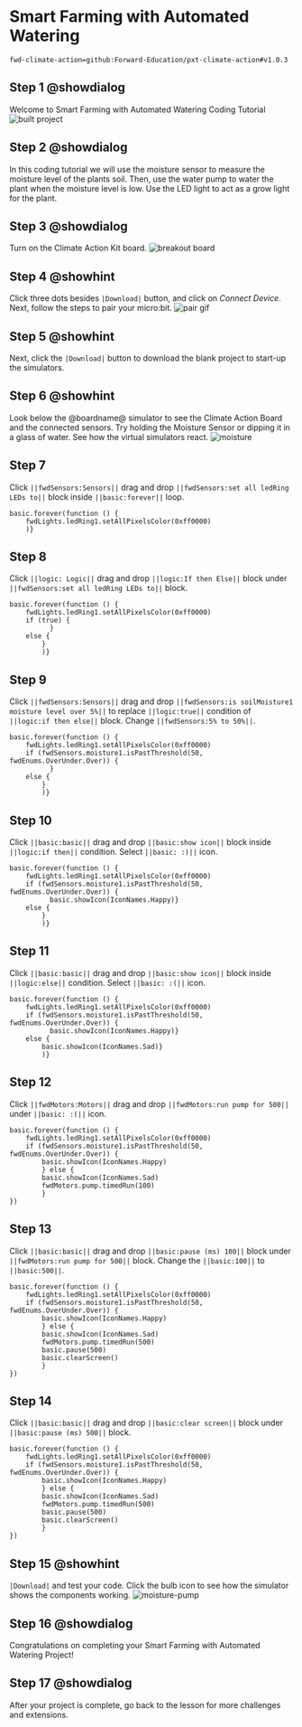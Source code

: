 # Smart Farming with Automated Watering

```package
fwd-climate-action=github:Forward-Education/pxt-climate-action#v1.0.3
```

## Step 1 @showdialog

Welcome to Smart Farming with Automated Watering Coding Tutorial
![built project](https://forward-education.github.io/pxt-climate-action/tutorial-assets/project-advagri-200.png)

## Step 2 @showdialog

In this coding tutorial we will use the moisture sensor to measure the moisture level of the plants soil. Then, use the water pump to water the plant when the moisture level is low. Use the LED light to act as a grow light for the plant.

## Step 3 @showdialog

Turn on the Climate Action Kit board.
![breakout board](https://forward-education.github.io/pxt-climate-action/tutorial-assets/breakout-turn-on.png)

## Step 4 @showhint

Click three dots besides `|Download|` button, and click on _Connect Device_. Next, follow the steps to pair your micro:bit.
![pair gif](https://forward-education.github.io/pxt-climate-action/tutorial-assets/pairmicrobit-280x203.gif)

## Step 5 @showhint

Next, click the `|Download|` button to download the blank project to start-up the simulators.

## Step 6 @showhint

Look below the @boardname@ simulator to see the Climate Action Board and the connected sensors. Try holding the Moisture Sensor or dipping it in a glass of water. See how the virtual simulators react.
![moisture](https://forward-education.github.io/pxt-climate-action/tutorial-assets/simulator-4-moisture.gif)

## Step 7

Click `||fwdSensors:Sensors||` drag and drop `||fwdSensors:set all ledRing LEDs to||` block inside `||basic:forever||` loop.

```blocks
basic.forever(function () {
    fwdLights.ledRing1.setAllPixelsColor(0xff0000)
    )}
```

## Step 8

Click `||logic: Logic||` drag and drop `||logic:If then Else||`
block under `||fwdSensors:set all ledRing LEDs to||` block.

```blocks
basic.forever(function () {
    fwdLights.ledRing1.setAllPixelsColor(0xff0000)
    if (true) {
          }
    else {
        }
        )}
```

## Step 9

Click `||fwdSensors:Sensors||` drag and drop `||fwdSensors:is soilMoisture1 moisture level over 5%||`
to replace `||logic:true||` condition of `||logic:if then else||` block.
Change `||fwdSensors:5% to 50%||`.

```blocks
basic.forever(function () {
    fwdLights.ledRing1.setAllPixelsColor(0xff0000)
    if (fwdSensors.moisture1.isPastThreshold(50, fwdEnums.OverUnder.Over)) {
          }
    else {
        }
        )}
```

## Step 10

Click `||basic:basic||` drag and drop `||basic:show icon||` block inside `||logic:if then||` condition.
Select `||basic: :)||` icon.

```blocks
basic.forever(function () {
    fwdLights.ledRing1.setAllPixelsColor(0xff0000)
    if (fwdSensors.moisture1.isPastThreshold(50, fwdEnums.OverUnder.Over)) {
          basic.showIcon(IconNames.Happy)}
    else {
        }
        )}
```

## Step 11

Click `||basic:basic||` drag and drop `||basic:show icon||` block inside `||logic:else||` condition.
Select `||basic: :(||` icon.

```blocks
basic.forever(function () {
    fwdLights.ledRing1.setAllPixelsColor(0xff0000)
    if (fwdSensors.moisture1.isPastThreshold(50, fwdEnums.OverUnder.Over)) {
          basic.showIcon(IconNames.Happy)}
    else {
        basic.showIcon(IconNames.Sad)}
        )}
```

## Step 12

Click `||fwdMotors:Motors||` drag and drop `||fwdMotors:run pump for 500||` under
`||basic: :(||` icon.

```blocks
basic.forever(function () {
    fwdLights.ledRing1.setAllPixelsColor(0xff0000)
    if (fwdSensors.moisture1.isPastThreshold(50, fwdEnums.OverUnder.Over)) {
        basic.showIcon(IconNames.Happy)
        } else {
        basic.showIcon(IconNames.Sad)
        fwdMotors.pump.timedRun(100)
        }
})
```

## Step 13

Click `||basic:basic||` drag and drop `||basic:pause (ms) 100||` block under `||fwdMotors:run pump for 500||` block.
Change the `||basic:100||` to `||basic:500||`.

```blocks
basic.forever(function () {
    fwdLights.ledRing1.setAllPixelsColor(0xff0000)
    if (fwdSensors.moisture1.isPastThreshold(50, fwdEnums.OverUnder.Over)) {
        basic.showIcon(IconNames.Happy)
        } else {
        basic.showIcon(IconNames.Sad)
        fwdMotors.pump.timedRun(500)
        basic.pause(500)
        basic.clearScreen()
        }
})
```

## Step 14

Click `||basic:basic||` drag and drop `||basic:clear screen||`
block under `||basic:pause (ms) 500||` block.

```blocks
basic.forever(function () {
    fwdLights.ledRing1.setAllPixelsColor(0xff0000)
    if (fwdSensors.moisture1.isPastThreshold(50, fwdEnums.OverUnder.Over)) {
        basic.showIcon(IconNames.Happy)
        } else {
        basic.showIcon(IconNames.Sad)
        fwdMotors.pump.timedRun(500)
        basic.pause(500)
        basic.clearScreen()
        }
})
```

## Step 15 @showhint

`|Download|` and test your code. Click the bulb icon to see how
the simulator shows the components working.
![moisture-pump](https://forward-education.github.io/pxt-climate-action/tutorial-assets/simulator-11-Moisture-pump.gif)

## Step 16 @showdialog

Congratulations on completing your Smart Farming with Automated Watering Project!

## Step 17 @showdialog

After your project is complete, go back to the lesson for more challenges and extensions.
